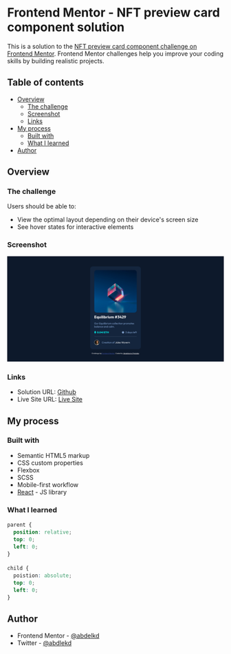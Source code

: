 # Frontend Mentor - NFT preview card component solution

This is a solution to the [NFT preview card component challenge on Frontend Mentor](https://www.frontendmentor.io/challenges/nft-preview-card-component-SbdUL_w0U). Frontend Mentor challenges help you improve your coding skills by building realistic projects. 

## Table of contents

- [Overview](#overview)
  - [The challenge](#the-challenge)
  - [Screenshot](#screenshot)
  - [Links](#links)
- [My process](#my-process)
  - [Built with](#built-with)
  - [What I learned](#what-i-learned)
- [Author](#author)

## Overview

### The challenge

Users should be able to:

- View the optimal layout depending on their device's screen size
- See hover states for interactive elements

### Screenshot

![](./screenshot.png)

### Links

- Solution URL: [Github](https://github.com/abdelkd/frontendmentor-challenges/tree/main/nft-preview-card-component)
- Live Site URL: [Live Site](https://unrivaled-kashata-d32218.netlify.app/)

## My process

### Built with

- Semantic HTML5 markup
- CSS custom properties
- Flexbox
- SCSS
- Mobile-first workflow
- [React](https://reactjs.org/) - JS library

### What I learned


```css
parent {
  position: relative;
  top: 0;
  left: 0;
}

child {
  poistion: absolute;
  top: 0;
  left: 0;
}
```



## Author

- Frontend Mentor - [@abdelkd](https://www.frontendmentor.io/profile/abdelkd)
- Twitter - [@abdlekd](https://www.twitter.com/abdelkd)
